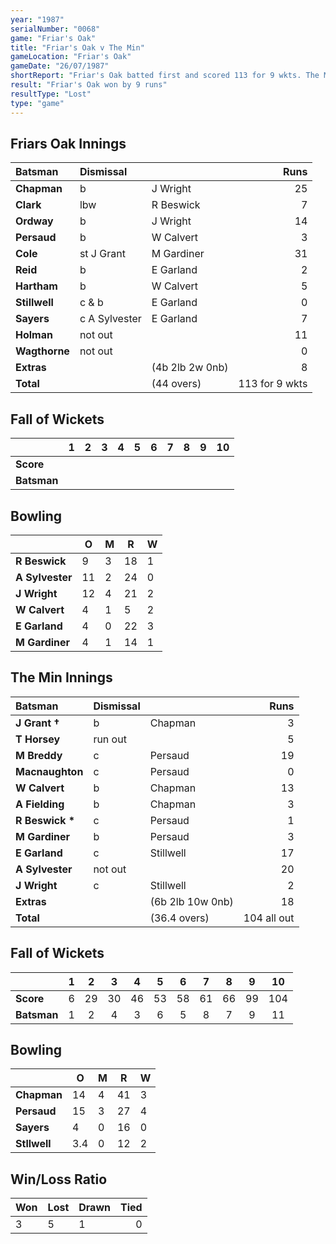 ```yaml
---
year: "1987"
serialNumber: "0068" 
game: "Friar's Oak"
title: "Friar's Oak v The Min"
gameLocation: "Friar's Oak"
gameDate: "26/07/1987"
shortReport: "Friar's Oak batted first and scored 113 for 9 wkts. The Min were all out for 104"
result: "Friar's Oak won by 9 runs"
resultType: "Lost"
type: "game"
---
```


## Friars Oak Innings

| Batsman | Dismissal |  | Runs |
|:---|:---|---|---:|
| **Chapman** | b | J Wright | 25 | 
| **Clark** | lbw | R Beswick | 7 | 
| **Ordway** | b | J Wright | 14 | 
| **Persaud** | b | W Calvert | 3 | 
| **Cole** | st J Grant | M Gardiner | 31 | 
| **Reid** | b | E Garland | 2 |
| **Hartham** | b | W Calvert | 5 | 
| **Stillwell** | c & b | E Garland | 0 |
| **Sayers** | c A Sylvester | E Garland | 7 | 
| **Holman** | not out |  | 11 | 
| **Wagthorne** | not out |  | 0 |
| **Extras** | | (4b 2lb 2w 0nb) | 8 | 
| **Total** | | (44 overs) | 113 for 9 wkts | 

## Fall of Wickets

| | 1 | 2 | 3 | 4 | 5 | 6 | 7 | 8 | 9 | 10 |
|---|:---:|:---:|:---:|:---:|:---:|:---:|:---:|:---:|:---:|:---:|
| **Score** |  |  |  |  |  |  |  |  |  |  |
| **Batsman** |  |  |  |  |  |  |  |  |  |  |

## Bowling

| | O | M | R | W |
|---|---|---|---|---|
| **R Beswick** | 9 | 3 | 18 | 1 | 
| **A Sylvester** | 11 | 2 | 24 | 0 | 
| **J Wright** | 12 | 4 | 21 | 2 | 
| **W Calvert** | 4 | 1 | 5 | 2 | 
| **E Garland** | 4 | 0 | 22 | 3 |
| **M Gardiner** | 4 | 1 | 14 | 1 |

## The Min Innings

| Batsman | Dismissal |  | Runs |
|:---|:---|---|---:|
| **J Grant &#8224;** | b | Chapman | 3 | 
| **T Horsey** | run out |  | 5 | 
| **M Breddy** | c | Persaud | 19 | 
| **Macnaughton** | c | Persaud | 0 | 
| **W Calvert** | b  | Chapman | 13 | 
| **A Fielding** | b | Chapman | 3 | 
| **R Beswick &#42;** | c | Persaud | 1 | 
| **M Gardiner** | b | Persaud | 3 | 
| **E Garland** | c | Stillwell | 17 | 
| **A Sylvester** | not out |  | 20 | 
| **J Wright** | c | Stillwell | 2 | 
| **Extras** | | (6b 2lb 10w 0nb) | 18 | 
| **Total** | | (36.4 overs) | 104 all out | 

## Fall of Wickets

| | 1 | 2 | 3 | 4 | 5 | 6 | 7 | 8 | 9 | 10 |
|---|:---:|:---:|:---:|:---:|:---:|:---:|:---:|:---:|:---:|:---:|
| **Score** | 6 | 29 | 30 | 46 | 53 | 58 | 61 | 66 | 99 | 104 | 
| **Batsman** | 1 | 2 | 4 | 3 | 6 | 5 | 8 | 7 | 9 | 11 | 

## Bowling

| | O | M | R | W |
|---|---|---|---|---|
| **Chapman** | 14 | 4 | 41 | 3 | 
| **Persaud** | 15 | 3 | 27 | 4 | 
| **Sayers** | 4 | 0 | 16 | 0 | 
| **Stllwell** | 3.4 | 0 | 12 | 2 | 

## Win/Loss Ratio

| Won | Lost | Drawn | Tied |
|:---|:---|:---|---:|
| 3 | 5 | 1 | 0 |